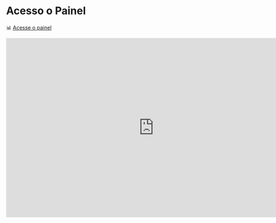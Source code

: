 # Acesso o Painel
📊 [Acesse o painel](https://app.powerbi.com/view?r=eyJrIjoiNjQzM2U4MGMtMWFlOC00ZWNiLWIyZjktNTUyZWY2MzYzNDVhIiwidCI6IjZkMDg4NjkwLTM0NjgtNDMwYy1iNjg2LWY5NGM0NzI5YWU0YiJ9)
<iframe title="Painel" width="800" height="486" src="https://app.powerbi.com/view?r=eyJrIjoiNjQzM2U4MGMtMWFlOC00ZWNiLWIyZjktNTUyZWY2MzYzNDVhIiwidCI6IjZkMDg4NjkwLTM0NjgtNDMwYy1iNjg2LWY5NGM0NzI5YWU0YiJ9" frameborder="0" allowFullScreen="true"></iframe>